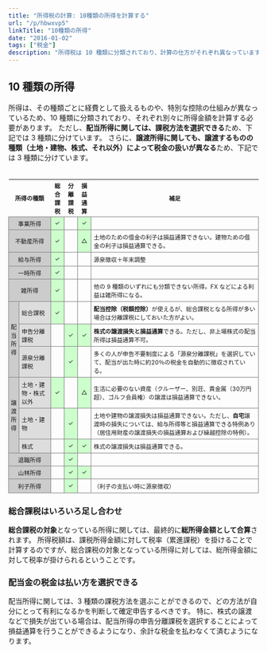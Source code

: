 ```yaml
---
title: "所得税の計算: 10種類の所得を計算する"
url: "/p/hbwxvp5"
linkTitle: "10種類の所得"
date: "2016-01-02"
tags: ["税金"]
description: "所得税は 10 種類に分類されており、計算の仕方がそれぞれ異なっています。日本の納税制度の難しいところですが、ここはしっかり押さえておく必要があります。"
---
```


<style>
.local-taxTable {
  font-size: smaller;
  margin: auto;
  border-collapse: collapse;  /* セル間の隙間をなくす */
}
.local-taxTable td {
  padding: 5px;
  border: 1px solid gray;
  margin: 0px;
}
.local-taxTable .type {
  background: #ccc;
  text-align: center;
  padding: 4px;
}
.local-taxTable .type-indent {
  background: #ddd;
}
.local-check {
  text-align: center;
  background: #cfc;
}
</style>

10 種類の所得
----

所得は、その種類ごとに経費として扱えるものや、特別な控除の仕組みが異なっているため、10 種類に分類されており、それぞれ別々に所得金額を計算する必要があります。
ただし、**配当所得に関しては、課税方法を選択できる**ため、下記では 3 種類に分けています。
さらに、**譲渡所得に関しても、譲渡するものの種類（土地・建物、株式、それ以外）によって税金の扱いが異なる**ため、下記では 3 種類に分けています。

<table class="local-taxTable">
  <tr>
    <th colspan="2">所得の種類</th><th>総合<br>課税</th><th>分離<br>課税</th><th>損益<br>通算</th><th>補足</th>
  </tr>
  <tr>
    <td colspan="2" class="type">事業所得</td>
    <td class="local-check">&#10003;</td><td></td><td class="local-check">&#10003;</td><td></td>
  </tr>
  <tr>
    <td colspan="2" class="type">不動産所得</td>
    <td class="local-check">&#10003;</td><td></td><td class="local-check">△</td>
    <td>土地のための借金の利子は損益通算できない。建物ための借金の利子は損益通算できる。</td>
  </tr>
  <tr>
    <td colspan="2" class="type">給与所得</td>
    <td class="local-check">&#10003;</td><td></td><td></td><td>源泉徴収＋年末調整</td>
  </tr>
  <tr>
    <td colspan="2" class="type">一時所得</td>
    <td class="local-check">&#10003;</td><td></td><td></td><td></td>
  </tr>
  <tr>
    <td colspan="2" class="type">雑所得</td>
    <td class="local-check">&#10003;</td><td></td><td></td><td>他の 9 種類のいずれにも分類できない所得。FX などによる利益は雑所得になる。</td>
  </tr>

  <tr>
    <td class="type" rowspan="3">配<br>当<br>所<br>得</td>
    <td class="type-indent">総合課税</td>
    <td class="local-check">&#10003;</td><td></td><td></td>
    <td><strong>配当控除（税額控除）</strong>が使えるが、総合課税となる所得が多い場合は分離課税にしておいた方がよい。</td>
  </tr>
  <tr>
    <td class="type-indent">申告分離課税</td>
    <td></td><td class="local-check">&#10003;</td><td class="local-check">&#10003;</td>
    <td><strong>株式の譲渡損失と損益通算</strong>できる。ただし、非上場株式の配当所得は損益通算不可。</td>
  </tr>
  <tr>
    <td class="type-indent">源泉分離課税</td>
    <td></td><td class="local-check">&#10003;</td><td></td>
    <td>多くの人が申告不要制度による「源泉分離課税」を選択していて、配当が出た時に約20％の税金を自動的に徴収されている。</td>
  </tr>

  <tr>
    <td class="type" rowspan="3">譲<br>渡<br>所<br>得</td>
    <td class="type-indent">土地・建物・株式以外</td>
    <td class="local-check">&#10003;</td><td></td><td class="local-check">△</td>
    <td>生活に必要のない資産（クルーザー、別荘、貴金属（30万円超）、ゴルフ会員権）の譲渡は損益通算できない。</td>
  </tr>
  <tr>
    <td class="type-indent">土地・建物</td>
    <td></td><td class="local-check">&#10003;</td><td></td>
    <td>土地や建物の譲渡損失は損益通算できない。ただし、<strong>自宅</strong>譲渡時の損失については、給与所得等と損益通算できる特例あり（居住用財産の譲渡損失の損益通算および繰越控除の特例）。</td>
  </tr>
  <tr>
    <td class="type-indent">株式</td>
    <td></td><td class="local-check">&#10003;</td><td class="local-check">&#10003;</td>
    <td>株式の譲渡損失は損益通算できる。</td>
  </tr>

  <tr>
    <td colspan="2" class="type">退職所得</td>
    <td></td><td class="local-check">&#10003;</td><td></td><td></td>
  </tr>
  <tr>
    <td colspan="2" class="type">山林所得</td>
    <td></td><td class="local-check">&#10003;</td><td class="local-check">&#10003;</td><td></td>
  </tr>
　<tr>
    <td colspan="2" class="type">利子所得</td>
    <td></td><td class="local-check">&#10003;</td><td></td>
    <td><strong源泉分離課税</strong>（利子の支払い時に源泉徴収）</td>
  </tr>
</table>


### 総合課税はいろいろ足し合わせ

**総合課税の対象**となっている所得に関しては、最終的に**総所得金額として合算**されます。
所得税額は、課税所得金額に対して税率（累進課税）を掛けることで計算するのですが、総合課税の対象となっている所得に対しては、総所得金額に対して税率が掛けられるということです。

### 配当金の税金は払い方を選択できる

配当所得に関しては、3 種類の課税方法を選ぶことができるので、どの方法が自分にとって有利になるかを判断して確定申告するべきです。
特に、株式の譲渡などで損失が出ている場合は、配当所得の申告分離課税を選択することによって損益通算を行うことができるようになり、余計な税金を払わなくて済むようになります。

<!--
損益通算というのは、必要経費による損失があった場合に、所得から

### 事業所得
-->

